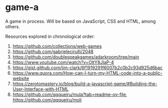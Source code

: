 # game-a
A game in process. Will be based on JavaScript, CSS and HTML, among others.

Resources explored in chronological order:
1. https://github.com/collections/web-games
2. https://github.com/gabrielecirulli/2048
3. https://github.com/doublespeakgames/adarkroom/tree/main
4. https://www.youtube.com/watch?v=OltY8JIaP-4
5. https://gist.github.com/jim-clark/6f1919291f6007b2c0b2c93d925d6bac
6. https://www.quora.com/How-can-I-turn-my-HTML-code-into-a-public-website
7. https://zerotomastery.io/blog/build-a-javascript-game/#Building-the-User-Interface-with-HTML
8. https://github.com/qqqueiru/mula?tab=readme-ov-file, https://github.com/qqqueiru/moli
